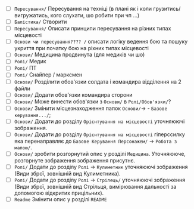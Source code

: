 - [ ] `Пересування/` Пересування на техніці (в плані як і коли грузитись/вигружатись, кого слухати, шо робити при чп ...)
- [ ] `Балістика/` Створити
- [ ] `Пересування/` Описати принципи пересування на різних типах місцевості
- [ ] `Основи чи пересування???? /` описати логіку ведення бою та пошуку укриття при початку бою на ріхних типах місцевості
- [ ] `Основи/` Медицина продвинута (для медиків чи шо)
- [ ] `Ролі/` Медик
- [ ] `Ролі/` ПТ
- [ ] `Ролі/` Снайпер / марксмен
- [ ] `Основи/` Розділити обов'язки солдата і командира відділення на 2 файли
- [ ] `Основи/` Додати обов'язки командира сторони
- [ ] `Основи/` Може винести обов'язки з `Основи/` в `Ролі/Обов'язки/`?
- [ ] `Основи/` Змінити місцезнаходження папок `Основи/`-> - `Базове керування.../`; 
- [ ] `Основи/` Додати до розділу `Орієнтування на місцевості` уточняюючі зображення.
- [ ] `Основи/` Додати до розділу `Орієнтування на місцевості` гіперссилку яка перенаправляє до `Базове Керування Персонажем/` -> `Робота з мапою/`.
- [ ] `Основи/` зробити розгорнутий опис у розділі `Медицина`. Уточняююче, розгорнуте зображення зображення присутнє.
- [ ] `Ролі/` Додати до розділу `Ролі` -> `Кулиметник` уточняюючі зображення (Види зброї, зовнішній вид Кулиметника).
- [ ] `Ролі/` Додати до розділу `Ролі` -> `Стрілець/` уточняюючі зображення (Види зброї, зовнішній вид Стрільця, вимірювання дальності за допомогою відкритих прицільних).
- [ ] `Readme` Змінити опис у розділі `README`
